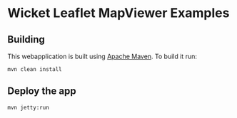 # Wicket Leaflet MapViewer Examples


## Building
This webapplication is built using [Apache Maven](http://maven.apache.org/).
To build it run:

    mvn clean install

## Deploy the app

    mvn jetty:run